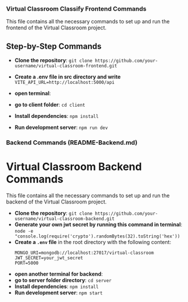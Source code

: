 
### Virtual Classroom Classify Frontend Commands

This file contains all the necessary commands to set up and run the frontend of the Virtual Classroom project.

## Step-by-Step Commands

- **Clone the repository**: `git clone https://github.com/your-username/virtual-classroom-frontend.git`
- **Create a .env file in src directory and write** `VITE_API_URL=http://localhost:5000/api`
- **open terminal**:
- **go to client folder**: `cd client`
- **Install dependencies**: `npm install`

- **Run development server**: `npm run dev`



### Backend Commands (README-Backend.md)

# Virtual Classroom Backend Commands

This file contains all the necessary commands to set up and run the backend of the Virtual Classroom project.


- **Clone the repository**: `git clone https://github.com/your-username/virtual-classroom-backend.git`
- **Generate your own jwt secret by running this command in terminal**: `node -e "console.log(require('crypto').randomBytes(32).toString('hex'))`
- **Create a `.env` file** in the root directory with the following content:
   ```
   MONGO_URI=mongodb://localhost:27017/virtual-classroom
   JWT_SECRET=your_jwt_secret
   PORT=5000
   ```
- **open another terminal for backend**:
- **go to server folder directory**: `cd server`
- **Install dependencies**: `npm install`
- **Run development server**: `npm start`